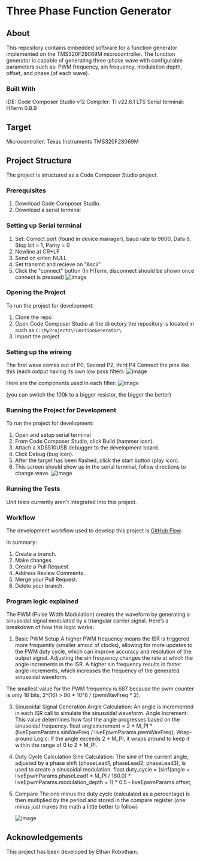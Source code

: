 # Three Phase Function Generator

## About

This repository contains embedded software for a function generator implemented on the TMS320F28069M microcontroller. The function generator is capable of generating three-phase wave with configurable parameters such as: PWM frequency, sin frequency, modulation depth, offset, and phase (of each wave).

### Built With

IDE: Code Composer Studio v12
Compiler: TI v22.6.1 LTS
Serial terminal: HTerm 0.8.9

## Target

Microcontroller: Texas Instruments TMS320F28069M

## Project Structure

The project is structured as a Code Composer Studio project.

### Prerequisites

1. Download Code Composer Studio.
2. Download a serial terminal

### Setting up Serial terminal

1. Set: Correct port (found in device manager), baud rate to 9600, Data 8, Stop bit = 1, Parity = 0
2. Newline at CR+LF
3. Send on enter: NULL
4. Set transmit and recieve on "Ascii"
5. Click the "connect" button (In HTerm, disconnect should be shown once connect is pressed)
![image](https://github.com/user-attachments/assets/689ff867-cf3d-43e5-a622-711a59307de0)

### Opening the Project

To run the project for development:

1. Clone the repo
2. Open Code Composer Studio at the directory the repository is located in such as `C:\MyProjects\FunctionGenerator\`
3. Import the project
### Setting up the wireing
The first wave comes out of P0, Second P2, third P4
Connect the pins like this (each output having its own low pass filter): 
![image](https://github.com/user-attachments/assets/57ce7bc7-7716-41ac-a33b-a9d45dc43dde)

Here are the components used in each filter: 
![image](https://github.com/user-attachments/assets/fc0d6c6c-d055-4cc7-9661-5fd793b61c73)

(you can switch the 100k to a bigger resistor, the bigger the better) 

### Running the Project for Development

To run the project for development:

1. Open and setup serial terminal 
2. From Code Composer Studio, click Build (hammer icon).
3. Attach a XDS510USB debugger to the development board.
4. Click Debug (bug icon).
5. After the target has been flashed, click the start button (play icon).
6. This screen should show up in the serial terminal, follow directions to change wave.
![image](https://github.com/user-attachments/assets/20328408-a91d-4a27-ae49-3265f13b7e54)


### Running the Tests

Unit tests currently aren't integrated into this project.

### Workflow

The development workflow used to develop this project is [GitHub Flow](https://docs.github.com/en/get-started/quickstart/github-flow).

In summary:

1. Create a branch.
2. Make changes.
3. Create a Pull Request.
4. Address Review Comments.
5. Merge your Pull Request.
6. Delete your branch.

### Program logic explained 

The PWM (Pulse Width Modulation) creates the waveform by generating a sinusoidal signal modulated by a triangular carrier signal. Here’s a breakdown of how this logic works:
1. Basic PWM Setup
  A higher PWM frequency means the ISR is triggered more frequently (smaller amout of clocks), allowing for more updates to the PWM duty cycle, which can improve accuracy and resolution of the output signal.
  Adjusting the sin frequency changes the rate at which the angle increments in the ISR. A higher sin frequency results in faster angle increments, which increases the frequency of the generated sinusoidal waveform.

 The smallest value for the PWM frequency is 687 because the pwm counter is only 16 bits, 2^(16) > 90 * 10^6 / (pwmWavFreq * 2).
   
3. Sinusoidal Signal Generation
  Angle Calculation: An angle is incremented in each ISR call to simulate the sinusoidal waveform.
  Angle Increment: This value determines how fast the angle progresses based on the sinusoidal frequency.
    float angleincrement = 2 * M_PI * (liveEpwmParams.sinWavFreq / liveEpwmParams.pwmWavFreq);
  Wrap-around Logic: If the angle exceeds 2 * M_PI, it wraps around to keep it within the range of 0 to 2 * M_PI.

4. Duty Cycle Calculation
   Sine Calculation: The sine of the current angle, adjusted by a phase shift (phaseLead1, phaseLead2, phaseLead3), is used to create a sinusoidal modulation.
    float duty_cycle = (sinf(angle + liveEpwmParams.phaseLead1 * M_PI / 180.0) * liveEpwmParams.modulation_depth + 1) * 0.5 - liveEpwmParams.offset;
   
6. Compare
   The one minus the duty cycle (calculated as a percentage) is then multiplied by the period and stored in the compare register (one minus just makes the math a little better to follow)

   ![image](https://github.com/user-attachments/assets/d8db373e-0a5c-4746-aa1f-c6b0851fce76)

## Acknowledgements

This project has been developed by Ethan Robotham.

